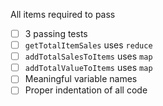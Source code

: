 All items required to pass

* [ ] 3 passing tests
* [ ] `getTotalItemSales` uses `reduce`
* [ ] `addTotalSalesToItems` uses `map`
* [ ] `addTotalValueToItems` uses `map`
* [ ] Meaningful variable names
* [ ] Proper indentation of all code
